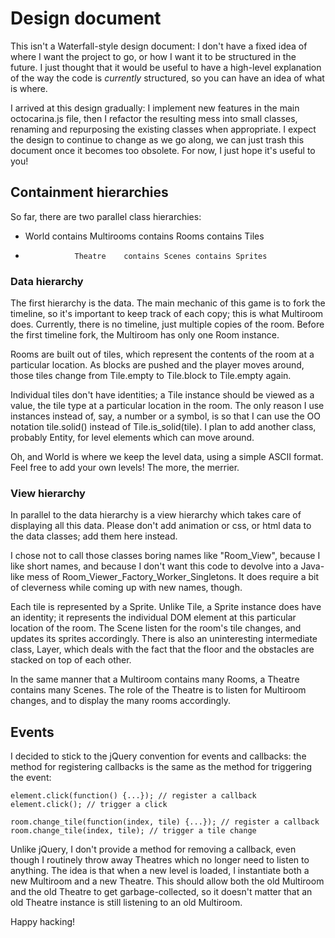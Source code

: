 # Design document

This isn't a Waterfall-style design document: I don't have a fixed idea of
where I want the project to go, or how I want it to be structured in the
future. I just thought that it would be useful to have a high-level
explanation of the way the code is *currently* structured, so you can have an
idea of what is where.

I arrived at this design gradually: I implement new features in the main
octocarina.js file, then I refactor the resulting mess into small classes,
renaming and repurposing the existing classes when appropriate. I expect the
design to continue to change as we go along, we can just trash this document
once it becomes too obsolete. For now, I just hope it's useful to you!

## Containment hierarchies

So far, there are two parallel class hierarchies:
- World contains Multirooms contains Rooms  contains Tiles
-                Theatre    contains Scenes contains Sprites


### Data hierarchy

The first hierarchy is the data. The main mechanic of this game is to fork the
timeline, so it's important to keep track of each copy; this is what Multiroom
does. Currently, there is no timeline, just multiple copies of the room.
Before the first timeline fork, the Multiroom has only one Room instance.

Rooms are built out of tiles, which represent the contents of the room at a
particular location. As blocks are pushed and the player moves around, those
tiles change from Tile.empty to Tile.block to Tile.empty again.

Individual tiles don't have identities; a Tile instance should be viewed as a
value, the tile type at a particular location in the room. The only reason I
use instances instead of, say, a number or a symbol, is so that I can use the
OO notation tile.solid() instead of Tile.is_solid(tile). I plan to add another
class, probably Entity, for level elements which can move around.


Oh, and World is where we keep the level data, using a simple ASCII format.
Feel free to add your own levels! The more, the merrier.


### View hierarchy

In parallel to the data hierarchy is a view hierarchy which takes care of
displaying all this data. Please don't add animation or css, or html data to
the data classes; add them here instead.

I chose not to call those classes boring names like "Room_View", because I
like short names, and because I don't want this code to devolve into a
Java-like mess of Room_Viewer_Factory_Worker_Singletons. It does require a bit
of cleverness while coming up with new names, though.

Each tile is represented by a Sprite. Unlike Tile, a Sprite instance does have
an identity; it represents the individual DOM element at this particular
location of the room. The Scene listen for the room's tile changes, and
updates its sprites accordingly. There is also an uninteresting intermediate
class, Layer, which deals with the fact that the floor and the obstacles are
stacked on top of each other.

In the same manner that a Multiroom contains many Rooms, a Theatre contains
many Scenes. The role of the Theatre is to listen for Multiroom changes, and
to display the many rooms accordingly.


## Events

I decided to stick to the jQuery convention for events and callbacks: the
method for registering callbacks is the same as the method for triggering the
event:

    element.click(function() {...}); // register a callback
    element.click(); // trigger a click
    
    room.change_tile(function(index, tile) {...}); // register a callback
    room.change_tile(index, tile); // trigger a tile change

Unlike jQuery, I don't provide a method for removing a callback, even though I
routinely throw away Theatres which no longer need to listen to anything. The
idea is that when a new level is loaded, I instantiate both a new Multiroom
and a new Theatre. This should allow both the old Multiroom and the old
Theatre to get garbage-collected, so it doesn't matter that an old Theatre
instance is still listening to an old Multiroom.

Happy hacking!
